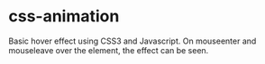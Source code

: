 # css-animation
Basic hover effect using CSS3 and Javascript. On mouseenter and mouseleave over the element, the effect can be seen.
